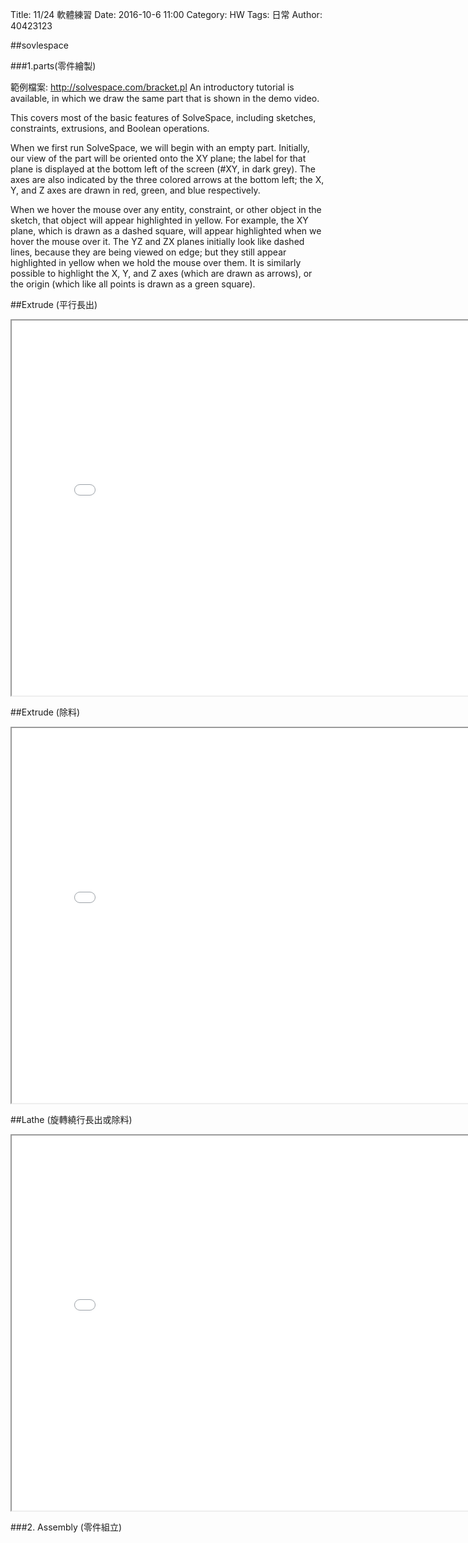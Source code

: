 Title: 11/24  軟體練習
Date: 2016-10-6 11:00
Category: HW
Tags: 日常
Author: 40423123



<!-- PELICAN_END_SUMMARY -->
##sovlespace

###1.parts(零件繪製)

範例檔案: http://solvespace.com/bracket.pl An introductory tutorial is available, in which we draw the same part that is shown in the demo video.

This covers most of the basic features of SolveSpace, including sketches, constraints, extrusions, and Boolean operations.

When we first run SolveSpace, we will begin with an empty part. Initially, our view of the part will be oriented onto the XY plane; the label for that plane is displayed at the bottom left of the screen (#XY, in dark grey). The axes are also indicated by the three colored arrows at the bottom left; the X, Y, and Z axes are drawn in red, green, and blue respectively.

When we hover the mouse over any entity, constraint, or other object in the sketch, that object will appear highlighted in yellow. For example, the XY plane, which is drawn as a dashed square, will appear highlighted when we hover the mouse over it. The YZ and ZX planes initially look like dashed lines, because they are being viewed on edge; but they still appear highlighted in yellow when we hold the mouse over them. It is similarly possible to highlight the X, Y, and Z axes (which are drawn as arrows), or the origin (which like all points is drawn as a green square).

##Extrude (平行長出)

<iframe src="./../data/2323-1.html"width="800"height="600"/></iframe>

##Extrude (除料)

<iframe src="./../data/2323-2.html"width="800"height="600"/></iframe>

##Lathe (旋轉繞行長出或除料)

<iframe src="./../data/2323-3.html"width="800"height="600"/></iframe>


###2. Assembly (零件組立)

